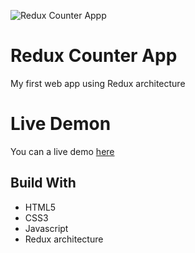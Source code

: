 ![Redux Counter Appp](https://rqueiroz.netlify.com/static/redux-counter-7bc3a785e5e7dea2f72744e34d788b09.jpg)
#  Redux Counter App

My first web app using Redux architecture

# Live Demon
You can a  live demo [here](https://reduxjs-counter.netlify.com/)

## Build With

* HTML5
* CSS3
* Javascript
* Redux architecture
